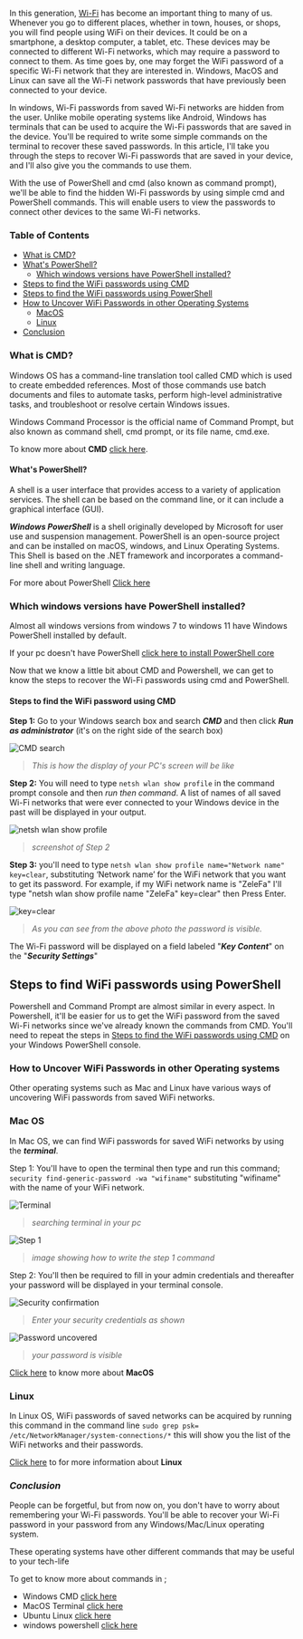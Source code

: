 In this generation, [Wi-Fi](https://www.cisco.com/c/en/us/products/wireless/what-is-wifi.html) has become an important thing to many of us. Whenever you go to different places, whether in town, houses, or shops, you will find people using WiFi on their devices. It could be on a smartphone, a desktop computer, a tablet, etc. These devices may be connected to different Wi-Fi networks, which may require a password to connect to them. As time goes by, one may forget the WiFi password of a specific Wi-Fi network that they are interested in. Windows, MacOS and Linux can save all the Wi-Fi network passwords that have previously been connected to your device.

In windows, Wi-Fi passwords from saved Wi-Fi networks are hidden from the user. Unlike mobile operating systems like Android, Windows has terminals that can be used to acquire the Wi-Fi passwords that are saved in the device. You'll be required to write some simple commands on the terminal to recover these saved passwords. In this article, I'll take you through the steps to reсоver Wi-Fi раsswоrds that are saved in your device, and I'll also give you the commands to use them.

With the use of PowerShell and cmd (also known as command prompt), we'll be able to find the hidden Wi-Fi passwords by using simple cmd and PowerShell commands. This will enable users to view the passwords to connect other devices to the same Wi-Fi networks.

### Table of Contents

- [What is CMD?](#what-is-cmd?)
- [What's PowerShell?](#what's-powershell?)
  - [Which windows versions have PowerShell installed?](#which-windows-versions-have-powershell-installed?)
- [Steps to find the WiFi passwords using CMD](#steps-to-find-the-wifi-passwords-using-cmd)
- [Steps to find the WiFi passwords using PowerShell](#steps-to-find-the-wifi-passwords-using-powershell)
- [How to Uncover WiFi Passwords in other Operating Systems](#how-to-uncover-wifi-passwords-in-other-operating-systems)
    - [MacOS](#macos)
    - [Linux](#linux)
- [Conclusion](#conclusion)

### What is CMD?

Windows OS has a command-line translation tool called CMD which is used to create embedded references. Most of those commands use batch documents and files to automate tasks, perform high-level administrative tasks, and troubleshoot or resolve certain Windows issues.

Windows Command Processor is the official name of Command Prompt, but also known as command shell, cmd prompt, or its file name, cmd.exe.

To know more about **CMD** [click here](https://en.wikipedia.org/wiki/Cmd.exe).

#### What's PowerShell?

A shell is a user interface that provides access to a variety of application services. The shell can be based on the command line, or it can include a graphical interface (GUI).

***Windows PowerShell*** is a shell originally developed by Microsoft for user use and suspension management. PowerShell is an open-source project and can be installed on macOS, windows, and Linux Operating Systems. This Shell is based on the .NET framework and incorporates a command-line shell and writing language.

For more about PowerShell [Click here](https://en.wikipedia.org/wiki/PowerShell)

### Which windows versions have PowerShell installed?

Almost all windows versions from windows 7 to windows 11 have Windows PowerShell installed by default.

If your pc doesn't have PowerShell [click here to install PowerShell core](https://docs.microsoft.com/en-us/powershell/scripting/install/installing-powershell-on-windows?view=powershell-7.1)

Now that we know a little bit about CMD and Powershell, we can get to know the steps to recover the Wi-Fi passwords using cmd and PowerShell.

#### Steps to find the WiFi password using CMD

**Step 1:** Go to your Windows search box and search ***CMD*** and then click ***Run as administrator*** (it's on the right side of the search box)

![CMD search](/engineering-education/recovering-WiFi-passwords-from-operating-systems/cmd.jpg)

> *This is how the display of your PC's screen will be like*

**Step 2:** You will need to type `netsh wlan show profile` in the command prompt console and then _run then command_. A list of names of all saved Wi-Fi networks that were ever connected to your Windows device in the past will be displayed in your output.

![netsh wlan show profile](/engineering-education/recovering-WiFi-passwords-from-operating-systems/profile.png)

> *screenshot of Step 2*

**Step 3:** you'll need to type `netsh wlan show profile name="Network name" key=clear`, substituting ‘Network name’ for the WiFi network that you want to get its password. For example, if my WiFi network name is "ZeleFa" I'll type "netsh wlan show profile name "ZeleFa" key=clear" then Press Enter. 

![key=clear](/engineering-education/recovering-WiFi-passwords-from-operating-systems/keyclear.png)

> *As you can see from the above photo the password is visible.*

The Wi-Fi password will be displayed on a field labeled "***Key Content***" on the "___Security Settings___"

## Steps to find WiFi passwords using PowerShell

Powershell and Command Prompt are almost similar in every aspect. In Powershell, it'll be easier for us to get the WiFi password from the saved Wi-Fi networks since we've already known the commands from CMD. You'll need to repeat the steps in [Steps to find the WiFi passwords using CMD](#steps-to-find-the-wifi-passwords-using-cmd) on your Windows PowerShell console.

### How to Uncover WiFi Passwords in other Operating systems
Other operating systems such as Mac and Linux have various ways of uncovering WiFi passwords from saved WiFi networks.

### Mac OS
In Mac OS, we can find WiFi passwords for saved WiFi networks by using the ***terminal***. 

Step 1:
You'll have to open the terminal then type and run this command; `security find-generic-password -wa "wifiname"` substituting "wifiname" with the name of your WiFi network.

![Terminal](/engineering-education/recovering-WiFi-passwords-from-operating-systems/Terminal.jpg)

> *searching terminal in your pc*

![Step 1](/engineering-education/recovering-WiFi-passwords-from-operating-systems/security.jpg)

> *image showing how to write the step 1 command*

Step 2:
 You'll then be required to fill in your admin credentials and thereafter your password will be displayed in your terminal console.

 ![Security confirmation](/engineering-education/recovering-WiFi-passwords-from-operating-systems/fade.jpg)

> *Enter your security credentials as shown*

![Password uncovered](/engineering-education/recovering-WiFi-passwords-from-operating-systems/lase.jpg)

> *your password is visible*

[Click here](https://en.wikipedia.org/wiki/MacOS) to know more about **MacOS** 

### Linux
In Linux OS, WiFi passwords of saved networks can be acquired by running this command in the command line `sudo grep psk= /etc/NetworkManager/system-connections/*` this will show you the list of the WiFi networks and their passwords.

[Click here](https://www.linux.com/what-is-linux/) to for more information about **Linux**

### ***Conclusion***
People can be forgetful, but from now on, you don't have to worry about remembering your Wi-Fi passwords. You'll be able to recover your Wi-Fi password in your password from any Windows/Mac/Linux operating system.

These operating systems have other different commands that may be useful to your tech-life

To get to know more about commands in ;
- Windows CMD [click here](https://www.thomas-krenn.com/en/wiki/Cmd_commands_under_Windows)
- MacOS Terminal [click here](https://www.techrepublic.com/article/macos-terminal-commands-every-mac-user-should-know/)
- Ubuntu Linux [click here](https://www.dell.com/support/kbdoc/en-us/000123974/introduction-to-basic-troubleshooting-commands-within-ubuntu-linux)
- windows powershell [click here](https://devblogs.microsoft.com/scripting/table-of-basic-powershell-commands/)
